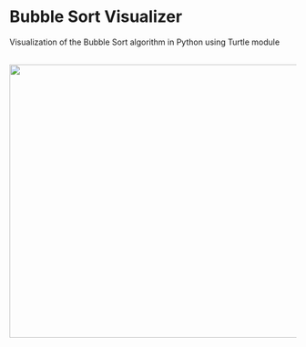 # Bubble Sort Visualizer
Visualization of the Bubble Sort algorithm in Python using Turtle module

<br>
<img src="https://user-images.githubusercontent.com/120788835/211170610-ebffd58f-ba8c-4438-b59f-a72b95abc4d2.gif" width="854" height="480"/>
